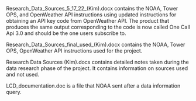 Research_Data_Sources_5_17_22_(Kim).docx contains the NOAA, Tower OPS, and OpenWeather API instructions using updated instructions for obtaining an API key code from OpenWeather API.  The product that produces the same output corresponding to the code is now called One Call Api 3.0 and should be the one users subscribe to.

Research_Data_Sources_final_used_(Kim).docx contains the NOAA, Tower OPS, OpenWeather API instructions used for the project.

Research Data Sources (Kim).docs contains detailed notes taken during the data research phase of the project.  It contains information on sources used and not used.

LCD_documentation.doc is a file that NOAA sent after a data information query.
